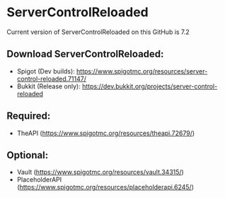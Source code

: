 # ServerControlReloaded
Current version of ServerControlReloaded on this GitHub is 7.2

## Download ServerControlReloaded:
- Spigot (Dev builds): https://www.spigotmc.org/resources/server-control-reloaded.71147/
- Bukkit (Release only): https://dev.bukkit.org/projects/server-control-reloaded


## Required:
- TheAPI (https://www.spigotmc.org/resources/theapi.72679/)

## Optional:
- Vault (https://www.spigotmc.org/resources/vault.34315/)
- PlaceholderAPI (https://www.spigotmc.org/resources/placeholderapi.6245/)
